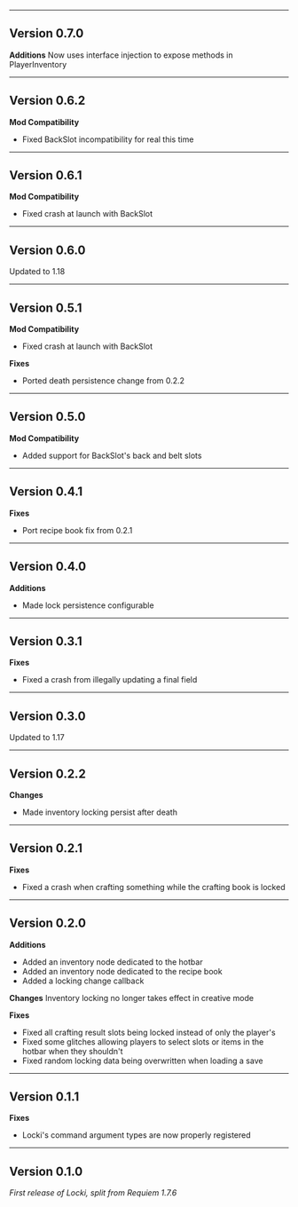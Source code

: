 ------------------------------------------------------
Version 0.7.0
------------------------------------------------------
**Additions**
Now uses interface injection to expose methods in PlayerInventory

------------------------------------------------------
Version 0.6.2
------------------------------------------------------
**Mod Compatibility**
- Fixed BackSlot incompatibility for real this time

------------------------------------------------------
Version 0.6.1
------------------------------------------------------
**Mod Compatibility**
- Fixed crash at launch with BackSlot

------------------------------------------------------
Version 0.6.0
------------------------------------------------------
Updated to 1.18

------------------------------------------------------
Version 0.5.1
------------------------------------------------------
**Mod Compatibility**
- Fixed crash at launch with BackSlot

**Fixes**
- Ported death persistence change from 0.2.2

------------------------------------------------------
Version 0.5.0
------------------------------------------------------
**Mod Compatibility**
- Added support for BackSlot's back and belt slots

------------------------------------------------------
Version 0.4.1
------------------------------------------------------
**Fixes**
- Port recipe book fix from 0.2.1

------------------------------------------------------
Version 0.4.0
------------------------------------------------------
**Additions**
- Made lock persistence configurable

------------------------------------------------------
Version 0.3.1
------------------------------------------------------
**Fixes**
- Fixed a crash from illegally updating a final field

------------------------------------------------------
Version 0.3.0
------------------------------------------------------
Updated to 1.17

------------------------------------------------------
Version 0.2.2
------------------------------------------------------
**Changes**
- Made inventory locking persist after death

------------------------------------------------------
Version 0.2.1
------------------------------------------------------
**Fixes**
- Fixed a crash when crafting something while the crafting book is locked

------------------------------------------------------
Version 0.2.0
------------------------------------------------------
**Additions**
- Added an inventory node dedicated to the hotbar
- Added an inventory node dedicated to the recipe book
- Added a locking change callback

**Changes**
Inventory locking no longer takes effect in creative mode

**Fixes**
- Fixed all crafting result slots being locked instead of only the player's
- Fixed some glitches allowing players to select slots or items in the hotbar when they shouldn't
- Fixed random locking data being overwritten when loading a save

------------------------------------------------------
Version 0.1.1
------------------------------------------------------
**Fixes**
- Locki's command argument types are now properly registered

------------------------------------------------------
Version 0.1.0
------------------------------------------------------
*First release of Locki, split from Requiem 1.7.6*